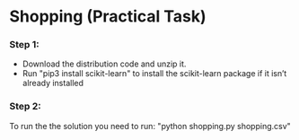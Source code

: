 # Shopping (Practical Task)

### Step 1:
- Download the distribution code and unzip it.
- Run "pip3 install scikit-learn" to install the scikit-learn package if it isn’t already installed

### Step 2:
To run the the solution you need to run:
"python shopping.py shopping.csv"

